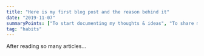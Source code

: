 ```yaml
---
title: "Here is my first blog post and the reason behind it"
date: "2019-11-07"
summaryPoints: ["To start documenting my thoughts & ideas", "To share my knowledge & perspective", "To learn to communicate better"]
tag: "habits"
---
```


After reading so many articles...

